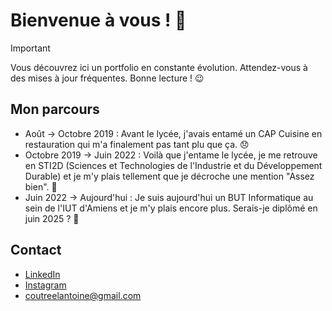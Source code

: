 # Bienvenue à vous ! 👋

> [!IMPORTANT]
> Vous découvrez ici un portfolio en constante évolution. Attendez-vous à des mises à jour fréquentes. Bonne lecture ! 😉

## Mon parcours
- Août -> Octobre 2019 : Avant le lycée, j'avais entamé un CAP Cuisine en restauration qui m'a finalement pas tant plu que ça. 😞
- Octobre 2019 -> Juin 2022 : Voilà que j'entame le lycée, je me retrouve en STI2D (Sciences et Technologies de l'Industrie et du Développement Durable) et je m'y plais tellement que je décroche une mention "Assez bien". 🥳
- Juin 2022 -> Aujourd'hui : Je suis aujourd'hui un BUT Informatique au sein de l'IUT d'Amiens et je m'y plais encore plus. Serais-je diplômé en juin 2025 ? 👀

## Contact
- [LinkedIn](https://www.linkedin.com/in/antoine-coutreel/)
- [Instagram](https://www.instagram.com/anto_coutrl/)
- coutreelantoine@gmail.com
